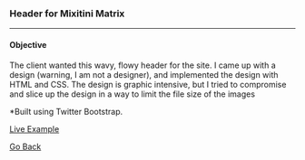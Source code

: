 ### Header for Mixitini Matrix
***

#### Objective
The client wanted this wavy, flowy header for the site. I came up with a design (warning, I am not a designer), and implemented the design with HTML and CSS. The design is graphic intensive, but I tried to compromise and slice up the design in a way to limit the file size of the images

*Built using Twitter Bootstrap.


[Live Example](http://www.mixitini.jeffwilkerson.net/)

[Go Back](https://github.com/stljeff1/portfolio/HTML-CSS/)